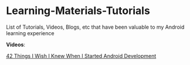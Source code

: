 # Learning-Materials-Tutorials
List of Tutorials, Videos, Blogs, etc that have been valuable to my Android learning experience


**Videos**:

[42 Things I Wish I Knew When I Started Android Development](https://www.youtube.com/watch?v=xwvj3YWe2cw&t=649s)

